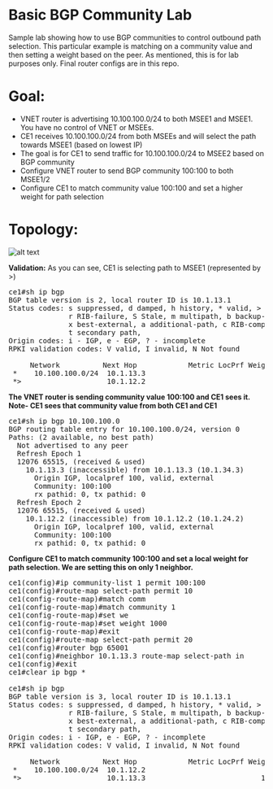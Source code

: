 # Basic BGP Community Lab
Sample lab showing how to use BGP communities to control outbound path selection. This particular example is matching on a community value and then setting a weight based on the peer. As mentioned, this is for lab purposes only. Final router configs are in this repo.

# Goal:
- VNET router is advertising 10.100.100.0/24 to both MSEE1 and MSEE1. You have no control of VNET or MSEEs.
- CE1 receives 10.100.100.0/24 from both MSEEs and will select the path towards MSEE1 (based on lowest IP)
- The goal is for CE1 to send traffic for 10.100.100.0/24 to MSEE2 based on BGP community
- Configure VNET router to send BGP community 100:100 to both MSEE1/2
- Configure CE1 to match community value 100:100 and set a higher weight for path selection

# Topology:
![alt text](https://github.com/jwrightazure/lab/blob/master/basic-bgp-community/basic-bgp-community-topo.png)

**Validation:**
As you can see, CE1 is selecting path to MSEE1 (represented by >)
<pre lang="...">
ce1#sh ip bgp
BGP table version is 2, local router ID is 10.1.13.1
Status codes: s suppressed, d damped, h history, * valid, > best, i - internal, 
              r RIB-failure, S Stale, m multipath, b backup-path, f RT-Filter, 
              x best-external, a additional-path, c RIB-compressed, 
              t secondary path, 
Origin codes: i - IGP, e - EGP, ? - incomplete
RPKI validation codes: V valid, I invalid, N Not found

     Network          Next Hop            Metric LocPrf Weight Path
 *    10.100.100.0/24  10.1.13.3                              0 12076 65515 i
 *>                    10.1.12.2                              0 12076 65515 i
</pre>

**The VNET router is sending community value 100:100 and CE1 sees it. Note- CE1 sees that community value from both CE1 and CE1**
<pre lang="...">
ce1#sh ip bgp 10.100.100.0
BGP routing table entry for 10.100.100.0/24, version 0
Paths: (2 available, no best path)
  Not advertised to any peer
  Refresh Epoch 1
  12076 65515, (received & used)
    10.1.13.3 (inaccessible) from 10.1.13.3 (10.1.34.3)
      Origin IGP, localpref 100, valid, external
      Community: 100:100
      rx pathid: 0, tx pathid: 0
  Refresh Epoch 2
  12076 65515, (received & used)
    10.1.12.2 (inaccessible) from 10.1.12.2 (10.1.24.2)
      Origin IGP, localpref 100, valid, external
      Community: 100:100
      rx pathid: 0, tx pathid: 0
</pre>

**Configure CE1 to match community 100:100 and set a local weight for path selection. We are setting this on only 1 neighbor.**
<pre lang="...">
ce1(config)#ip community-list 1 permit 100:100
ce1(config)#route-map select-path permit 10
ce1(config-route-map)#match comm
ce1(config-route-map)#match community 1
ce1(config-route-map)#set we
ce1(config-route-map)#set weight 1000
ce1(config-route-map)#exit
ce1(config)#route-map select-path permit 20
ce1(config)#router bgp 65001
ce1(config)#neighbor 10.1.13.3 route-map select-path in
ce1(config)#exit
ce1#clear ip bgp *

ce1#sh ip bgp
BGP table version is 3, local router ID is 10.1.13.1
Status codes: s suppressed, d damped, h history, * valid, > best, i - internal, 
              r RIB-failure, S Stale, m multipath, b backup-path, f RT-Filter, 
              x best-external, a additional-path, c RIB-compressed, 
              t secondary path, 
Origin codes: i - IGP, e - EGP, ? - incomplete
RPKI validation codes: V valid, I invalid, N Not found

     Network          Next Hop            Metric LocPrf Weight Path
 *    10.100.100.0/24  10.1.12.2                              0 12076 65515 i
 *>                    10.1.13.3                           1000 12076 65515 i
 
 </pre>
